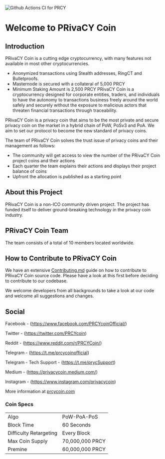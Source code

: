 ![Github Actions CI for PRCY](https://github.com/PRCYCoin/PRCYCoin/workflows/Github%20Actions%20CI%20for%20PRCY/badge.svg?branch=master)

Welcome to PRivaCY Coin
=====================================


## Introduction

PRivaCY Coin is a cutting edge cryptocurrency, with many features not available in most other cryptocurrencies.
- Anonymized transactions using Stealth addresses, RingCT and Bulletproofs.
- Masternode is secured with a collateral of 5,000 PRCY
- Minimum Staking Amount is 2,500 PRCY
PRivaCY Coin is a cryptocurrency designed for corporate entities, traders, and individuals to have the autonomy to transactions business freely around the world safely and securely without the exposure to malicious actors that threaten financial transactions through traceability.

PRivaCY Coin is a privacy coin that aims to be the most private and secure privacy coin on the market in a hybrid chain of PoW, PoSv3 and PoA. We aim to set our protocol to become the new standard of privacy coins.

The team of PRivaCY Coin solves the trust issue of privacy coins and their management as follows:
- The community will get access to view the number of the PRivaCY Coin project coins and their actions
- Each quarter the team explains their actions and displays their project balance of coins
- Upfront the allocation is published as a starting point

## About this Project

PRivaCY Coin is a non-ICO community driven project. The project has funded itself to deliver ground-breaking technology in the privacy coin industry.

## PRivaCY Coin Team

The team consists of a total of 10 members located worldwide.

## How to Contribute to PRivaCY Coin

We have an extensive [Contributing.md](https://github.com/PRCYCoin/PRCYCoin/blob/master/CONTRIBUTING.md) guide on how to contribute to PRivaCY Coin source code.
Please have a look at this first before deciding to contribute to our codebase.

We welcome developers from all backgrounds to take a look at our code and welcome all suggestions and changes.

## Social

Facebook - (https://www.facebook.com/PRCYcoinOfficial/)

Twitter - (https://twitter.com/PRCYcoin)

Reddit - (https://www.reddit.com/r/PRCYCoin/)

Telegram - (https://t.me/prcycoinofficial) 

Telegram - Tech Support - (https://t.me/prycSupport)

Medium - (https://privacycoin.medium.com/)

Instagram - (https://www.instagram.com/privacycoin)

More information at [prcycoin.com](https://prcycoin.com)

### Coin Specs
<table>
<tr><td>Algo</td><td>PoW-PoA-PoS</td></tr>
<tr><td>Block Time</td><td>60 Seconds</td></tr>
<tr><td>Difficulty Retargeting</td><td>Every Block</td></tr>
<tr><td>Max Coin Supply</td><td>70,000,000 PRCY</td></tr>
<tr><td>Premine</td><td>60,000,000 PRCY</td></tr>
</table>

